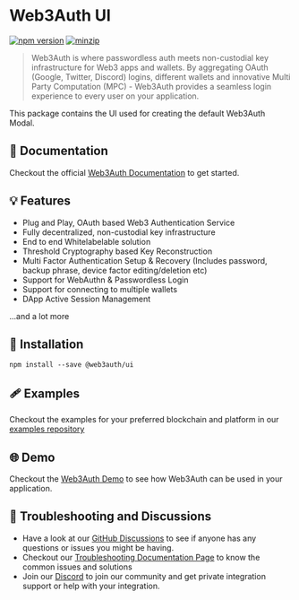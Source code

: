 # Web3Auth UI

[![npm version](https://img.shields.io/npm/v/@web3auth/ui?label=%22%22)](https://www.npmjs.com/package/@web3auth/ui/v/latest)
[![minzip](https://img.shields.io/bundlephobia/minzip/@web3auth/ui?label=%22%22)](https://bundlephobia.com/result?p=@web3auth/ui@latest)

> Web3Auth is where passwordless auth meets non-custodial key infrastructure for Web3 apps and wallets. By aggregating OAuth (Google, Twitter, Discord) logins, different wallets and innovative Multi Party Computation (MPC) - Web3Auth provides a seamless login experience to every user on your application.

This package contains the UI used for creating the default Web3Auth Modal.

## 📖 Documentation

Checkout the official [Web3Auth Documentation](https://web3auth.io/docs/sdk/web/web3auth/) to get started.

## 💡 Features

- Plug and Play, OAuth based Web3 Authentication Service
- Fully decentralized, non-custodial key infrastructure
- End to end Whitelabelable solution
- Threshold Cryptography based Key Reconstruction
- Multi Factor Authentication Setup & Recovery (Includes password, backup phrase, device factor editing/deletion etc)
- Support for WebAuthn & Passwordless Login
- Support for connecting to multiple wallets
- DApp Active Session Management

...and a lot more

## 🔗 Installation

```shell
npm install --save @web3auth/ui
```

## 🩹 Examples

Checkout the examples for your preferred blockchain and platform in our [examples repository](https://github.com/Web3Auth/examples/tree/main/web-modal-sdk)

## 🌐 Demo

Checkout the [Web3Auth Demo](https://demo-app.web3auth.io/) to see how Web3Auth can be used in your application.

## 💬 Troubleshooting and Discussions

- Have a look at our [GitHub Discussions](https://github.com/Web3Auth/Web3Auth/discussions?discussions_q=sort%3Atop) to see if anyone has any questions or issues you might be having.
- Checkout our [Troubleshooting Documentation Page](https://web3auth.io/docs/troubleshooting) to know the common issues and solutions
- Join our [Discord](https://discord.gg/web3auth) to join our community and get private integration support or help with your integration.
